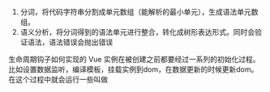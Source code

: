 1. 分词，将代码字符串分割成单元数组（能解析的最小单元），生成语法单元数组。
2. 语义分析，将分词得到的语法单元进行整合，转化成树形表达形式。同时会验证语法，语法错误会抛出错误


生命周期钩子如何实现的 
Vue 实例在被创建之前都要经过一系列的初始化过程。比如设置数据监听，编译模板，挂载实例到dom，在数据更新的时候更新dom。
在这个过程中就会运行一些叫做